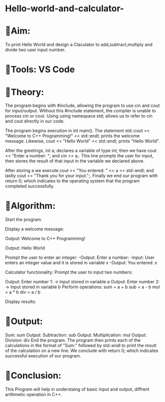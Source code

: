 # Hello-world-and-calculator-

# 🔵Aim: 
To print Hello World and design a Claculator to add,subtract,multiply and divide two user input number.

# 🔵Tools: VS Code

# 🔵Theory:
The program begins with #include, allowing the program to use cin and cout for input/output. Without this #include statement, the compiler is unable to process cin or cout. Using using namespace std; allows us to refer to cin and cout directly in our code.

The program begins execution in int main(). The statement std::cout << "Welcome to C++ Programming!" << std::endl; prints the welcome message. Likewise, cout << "Hello World" << std::endl; prints "Hello World".

After the greetings, int a; declares a variable of type int; then we have cout << "Enter a number: "; and cin >> a;. This line prompts the user for input, then stores the result of that input in the variable we declared above.

After storing a we execute cout << "You entered: " << a << std::endl; and lastly cout << "Thank you for your input.";. Finally we end our program with return 0; which indicates to the operating system that the program completed successfully.

# 🔵Algorithm:

Start the program.

Display a welcome message:

Output: Welcome to C++ Programming!

Output: Hello World

Prompt the user to enter an integer: -Output: Enter a number: -Input: User enters an integer value and it is stored in variable x -Output: You entered: x

Calculator functionality: Prompt the user to input two numbers:

Output: Enter number 1: → Input stored in variable a Output: Enter number 2: → Input stored in variable b Perform operations: sum = a + b sub = a - b mul = a * b div = a / b

Display results:

# 🔵Output: 
Sum: sum Output: Subtraction: sub Output: Multiplication: mul Output: Division: div End the program. The program then prints each of the calculations in the format of "Sum:" followed by std::endl to print the result of the calculation on a new line. We conclude with return 0; which indicates successful execution of our program.

# 🔵Conclusion: 
This Program will help in understaing of basic input and output, diffrent arithmetic operation in C++.
